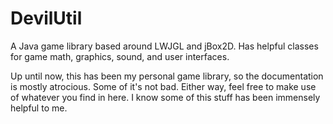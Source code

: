 DevilUtil
=========

A Java game library based around LWJGL and jBox2D. Has helpful classes for game math, graphics, sound, and user interfaces.

Up until now, this has been my personal game library, so the documentation is mostly atrocious. Some of it's not bad.
Either way, feel free to make use of whatever you find in here. I know some of this stuff has been immensely helpful to me.
